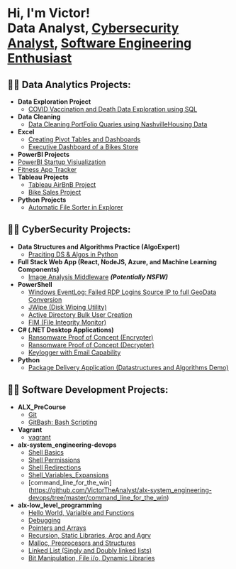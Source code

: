 <h1>Hi, I'm Victor! <br/><a [href="https://github.com/vdavidanalyst/PortfolioProjects">Data Analyst</a>, <a href="https://www.linkedin.com/in/victor-david-sarkibaka-5b7480248">Cybersecurity Analyst</a>, <a href=" ">Software Engineering Enthusiast</a></h1>


<h2>👨‍💻 Data Analytics Projects:</h2>

- <b>Data Exploration Project</b>
  - [COVID Vaccination and Death Data Exploration using SQL](https://github.com/vdavidanalyst/PortfolioProjects)
- <b>Data Cleaning</b>
  - [Data Cleaning PortFolio Quaries using NashvilleHousing Data](https://github.com/vdavidanalyst/PortfolioProjects/blob/main/Data%20Cleaning%20PortFolio%20Project%20Quaries.sql)
- <b>Excel</b>
  - [Creating Pivot Tables and Dashboards](https://github.com/vdavidanalyst/PortfolioProjects)
  - [Executive Dashboard of a Bikes Store](https://github.com/vdavidanalyst/PortfolioProjects/blob/main/BikeStores_Executive_Dashboard_Project.xlsx)
 - <b>PowerBI Projects</b>
  - [PowerBI Startup Visiualization](https://github.com/vdavidanalyst/PortfolioProjects/blob/main/PowerBI_Project.pbix)
  - [Fitness App Tracker](https://github.com/vdavidanalyst/PortfolioProjects/blob/main/fitness_tracker_app_design.pbix)
- <b>Tableau Projects</b>
  - [Tableau AirBnB Project](https://github.com/vdavidanalyst/PortfolioProjects/blob/main/AirBnB%20Full%20Project.twbx)
  - [Bike Sales Project](https://github.com/vdavidanalyst/PortfolioProjects/blob/main/Bike_Sales_Visualization.twbx)
- <b>Python Projects</b>
  - [Automatic File Sorter in Explorer](https://github.com/vdavidanalyst/PortfolioProjects/blob/main/Automatic%20File%20Sorter%20in%20File%20Explorer.ipynb)



<h2>👨‍💻 CyberSecurity Projects:</h2>

- <b>Data Structures and Algorithms Practice (AlgoExpert)</b>
  - [Praciting DS & Algos in Python](https://github.com/joshmadakor1/Algorithms-Practice)
- <b>Full Stack Web App (React, NodeJS, Azure, and Machine Learning Components)</b>
  - [Image Analysis Middleware](https://github.com/joshmadakor1/4chan-Image-Analysis-Middleware-C964) <b><i>(Potentially NSFW)</b></i>
- <b>PowerShell</b>
  - [Windows EventLog: Failed RDP Logins Source IP to full GeoData Conversion](https://github.com/joshmadakor1/Sentinel-Lab)
  - [JWipe (Disk Wiping Utility)](https://github.com/joshmadakor1/Jwipe.PowerShell)
  - [Active Directory Bulk User Creation](https://github.com/joshmadakor1/AD_PS)
  - [FIM (File Integrity Monitor)](https://github.com/joshmadakor1/PowerShell-Integrity-FIM)
- <b>C# (.NET Desktop Applications)</b>
  - [Ransomware Proof of Concept (Encrypter)](https://github.com/joshmadakor1/EncrypterPOC)
  - [Ransomware Proof of Concept (Decrypter)](https://github.com/joshmadakor1/DecrypterPOC)
  - [Keylogger with Email Capability](https://github.com/joshmadakor1/Key-Logger-With-Email)
- <b>Python</b>
  - [Package Delivery Application (Datastructures and Algorithms Demo)](https://github.com/joshmadakor1/Package-Delivery-Pathfinding-Algorithm)


<h2>👨‍💻 Software Development Projects:</h2>

- <b>ALX_PreCourse</b>
  - [Git](https://github.com/VictorTheAnalyst/alx-pre_course) 
  - [GitBash: Bash Scripting](https://github.com/VictorTheAnalyst/alx-zero_day)
- <b>Vagrant</b>
  - [vagrant](https://github.com/VictorTheAnalyst/alx-zero_day)
- <b>alx-system_engineering-devops</b>
  - [Shell Basics](https://github.com/VictorTheAnalyst/alx-system_engineering-devops/tree/master/0x00-shell_basics)
  - [Shell Permissions](https://github.com/VictorTheAnalyst/alx-system_engineering-devops/tree/master/0x01-shell_permissions)
  - [Shell Redirections](https://github.com/VictorTheAnalyst/alx-system_engineering-devops/tree/master/0x02-shell_redirections)
  - [Shell_Variables_Expansions](https://github.com/VictorTheAnalyst/alx-system_engineering-devops/tree/master/0x03-shell_variables_expansions)
  - [command_line_for_the_win] (https://github.com/VictorTheAnalyst/alx-system_engineering-devops/tree/master/command_line_for_the_win)
- <b>alx-low_level_programming</b>
  - [Hello World, Varialble and Functions](https://github.com/VictorTheAnalyst/alx-low_level_programming)
  - [Debugging](https://github.com/VictorTheAnalyst/alx-low_level_programming)
  - [Pointers and Arrays](https://github.com/VictorTheAnalyst/alx-low_level_programming)
  - [Recursion, Static Libraries, Argc and Agrv](https://github.com/VictorTheAnalyst/alx-low_level_programming)
  - [Malloc, Preprocesors and Structures](https://github.com/VictorTheAnalyst/alx-low_level_programming)
  - [Linked List (Singly and Doubly linked lists)](https://github.com/VictorTheAnalyst/alx-low_level_programming)
  - [Bit Manipulation, File i/o, Dynamic Libraries](https://github.com/VictorTheAnalyst/alx-low_level_programming)



[linkedin]: https://https://www.linkedin.com/in/victor-david-sarkibaka-5b7480248

<!--
**** is a ✨ _special_ ✨ repository because its `README.md` (this file) appears on your GitHub profile.

Here are some ideas to get you started:

- 🔭 I’m currently working on ...
- 🌱 I’m currently learning ...
- 👯 I’m looking to collaborate on ...
- 🤔 I’m looking for help with ...
- 💬 Ask me about ...
- 📫 How to reach me: ...
- 😄 Pronouns: ...
- ⚡ Fun fact: ...
-->
